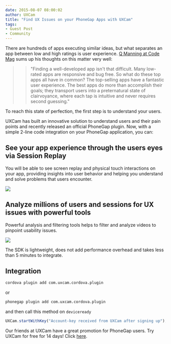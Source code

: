 ```yaml
---
date: 2015-08-07 08:00:02
author: UXCam
title: "Find UX Issues on your PhoneGap Apps with UXCam"
tags:
- Guest Post
- Community
---
```


There are hundreds of apps executing similar ideas, but what separates an app between low and high ratings is user experience. [Q Manning at Code Mag](http://www.codemag.com/Article/1401041) sums up his thoughts on this matter very well:

>>"Finding a well-developed app isn't that difficult. Many low-rated apps are responsive and bug free. So what do these top apps all have in common? The top-selling apps have a fantastic user experience. The best apps do more than accomplish their goals; they transport users into a preternatural state of clairvoyance, where each tap is intuitive and never requires second guessing."

To reach this state of perfection, the first step is to understand your users.

UXCam has built an innovative solution to understand users and their pain points and recently released an official PhoneGap plugin. Now, with a simple 2-line code integration on your PhoneGap application, you can:

## See your app experience through the users eyes via Session Replay

You will be able to see screen replay and physical touch interactions on your app, providing insights into user behavior and helping you understand and solve problems that users encounter.

![](/blog/uploads/2015-08/UXCam.gif)

## Analyze millions of users and sessions for UX issues with powerful tools

Powerful analysis and filtering tools helps to filter and analyze videos to pinpoint usability issues.

![](/blog/uploads/2015-08/Find_UX_issues.png)

The SDK is lightweight, does not add performance overhead and takes less than 5 minutes to integrate.

## Integration

```sh
cordova plugin add com.uxcam.cordova.plugin
```

or

```sh
phonegap plugin add com.uxcam.cordova.plugin
```

and then call this method on `deviceready`

```js
UXCam.startWithKey("Account-key received from UXCam after signing up");
```

Our friends at UXCam have a great promotion for PhoneGap users. Try UXCam for free for 14 days! Click [here](https://dashboard.uxcam.com/signup).
